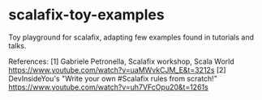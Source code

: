 # scalafix-toy-examples

Toy playground for scalafix, adapting few examples found in tutorials and talks. 

References:
[1] Gabriele Petronella, Scalafix workshop, Scala World https://www.youtube.com/watch?v=uaMWvkCJM_E&t=3212s
[2] DevInsideYou's "Write your own #Scalafix rules from scratch!"  https://www.youtube.com/watch?v=uh7VFcOpu20&t=1261s
